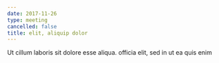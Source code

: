 ```yaml
---
date: 2017-11-26
type: meeting
cancelled: false
title: elit, aliquip dolor
---
```

Ut cillum laboris sit dolore esse aliqua. officia elit, sed in ut ea quis enim